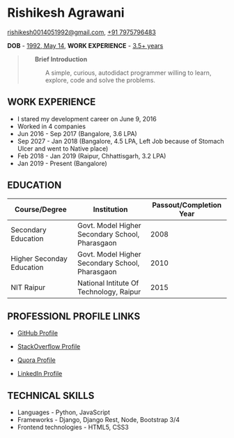 # Rishikesh Agrawani

<a href="#rishikesh-email">rishikesh0014051992@gmail.com</a>, <a href="#rishikesh-phone">+91 7975796483</a>

<b>DOB</b> - <a href="rishikesh-dob">1992, May 14</a>, <b>WORK EXPERIENCE</b> - <a href="rishikesh-experience">3.5+ years</a>

> <ul><b>Brief Introduction</b><ul>
>
> A simple, curious, autodidact programmer willing to learn, explore, code and solve 
the problems.


## WORK EXPERIENCE

+ I stared my development career on June 9, 2016
+ Worked in 4 companies
+ Jun 2016 - Sep 2017 (Bangalore, 3.6 LPA)
+ Sep 2027 - Jan 2018 (Bangalore, 4.5 LPA, Left Job because of Stomach Ulcer and went to Native place)
+ Feb 2018 - Jan 2019 (Raipur, Chhattisgarh, 3.2 LPA)
+ Jan 2019 - Present  (Bangalore)

## EDUCATION

| Course/Degree | Institution | Passout/Completion Year |
| --- | --- | --- |
| Secondary Education | Govt. Model Higher Secondary School, Pharasgaon | 2008 |
| Higher Seconday Education |  Govt. Model Higher Secondary School, Pharasgaon | 2010 | 
| NIT Raipur | National Intitute Of Technology, Raipur | 2015 |


## PROFESSIONL PROFILE LINKS

+ [GitHub Profile](https://github.com/hygull/)

+ [StackOverflow Profile](https://stackoverflow/hygull/)

+ [Quora Profile](https://quora.com/)

+ [LinkedIn Profile](https://www.linkedin.com/in/rishikesh-agrawani-0358ba119/)

## TECHNICAL SKILLS 

+ Languages - Python, JavaScript
+ Frameworks - Django, Django Rest, Node, Bootstrap 3/4
+ Frontend technologies - HTML5, CSS3
